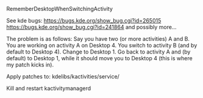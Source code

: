 RememberDesktopWhenSwitchingActivity

See kde bugs:
 https://bugs.kde.org/show_bug.cgi?id=265015
 https://bugs.kde.org/show_bug.cgi?id=241864
 and possibly more...

The problem is as follows:
 Say you have two (or more activities) A and B.
 You are working on activity A on Desktop 4.
 You switch to activity B (and by default to Desktop 4).
 Change to Desktop 1.
 Go back to activity A and (by default) to Desktop 1, while it should move you to Desktop 4 (this is where my patch kicks in).

Apply patches to:
	kdelibs/kactivities/service/

Kill and restart kactivitymanagerd
